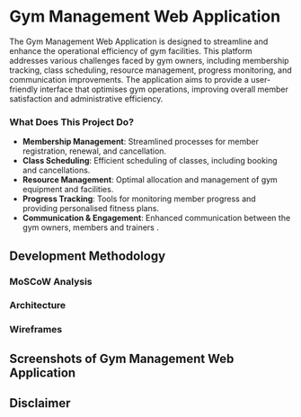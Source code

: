 # Gym Management Web Application
The Gym Management Web Application is designed to streamline and enhance the operational efficiency of gym facilities. This platform addresses various challenges faced by gym owners, including membership tracking, class scheduling, resource management, progress monitoring, and communication improvements. The application aims to provide a user-friendly interface that optimises gym operations, improving overall member satisfaction and administrative efficiency.


### What Does This Project Do?
- **Membership Management**: Streamlined processes for member registration, renewal, and cancellation.
- **Class Scheduling**: Efficient scheduling of classes, including booking and cancellations.
- **Resource Management**: Optimal allocation and management of gym equipment and facilities.
- **Progress Tracking**: Tools for monitoring member progress and providing personalised fitness plans.
- **Communication & Engagement**: Enhanced communication between the gym owners, members and trainers .


## Development Methodology

### MoSCoW Analysis

### Architecture

### Wireframes



## Screenshots of Gym Management Web Application






## Disclaimer
